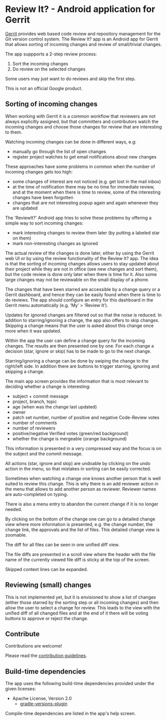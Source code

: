 # Review It? - Android application for Gerrit

[Gerrit](https://www.gerritcodereview.com) provides web based code review and
repository management for the Git version control system. The Review It? app is
an Android app for Gerrit that allows sorting of incoming changes and review of
small/trivial changes.

The app suppports a 2-step review process:

1. Sort the incoming changes
2. Do review on the selected changes

Some users may just want to do reviews and skip the first step.

This is not an official Google product.

## Sorting of incoming changes

When working with Gerrit it is a common workflow that reviewers are not always
explicitly assigned, but that committers and contributors watch the incoming
changes and choose those changes for review that are interesting to them.

Watching incoming changes can be done in different ways, e.g:

* manually go through the list of open changes
* register project watches to get email notifications about new changes

These approaches have some problems in common when the number of incoming
changes gets too high:

* some changes of interest are not noticed (e.g. get lost in the mail inbox)
* at the time of notification there may be no time for immediate review, and at
  the moment when there is time to review, some of the interesting changes have
  been forgotten
* changes that are not interesting popup again and again whenever they are
  updated

The 'ReviewIt?' Android app tries to solve these problems by offering a simple
way to sort incoming changes:

* mark interesting changes to review them later (by putting a labeled star on
  them)
* mark non-interesting changes as ignored

The actual review of the changes is done later, either by using the Gerrit web
UI or by using the review functionality of the Review It? app. The idea is that
the sorting of incoming changes allows users to stay updated about their project
while they are not in office (see new changes and sort them), but the code
review is done only later when there is time for it. Also some large changes may
not be reviewable on the small display of a phone.

The changes that have been starred are accessible by a change query or a Gerrit
dashboard, and hence they can be easily found when there is time to do reviews.
The app should configure an entry for this dashboard in the Gerrit menu
automatically (e.g. ‘My’ > ‘Review It’).

Updates for ignored changes are filtered out so that the noise is reduced.
In addition to starring/ignoring a change, the app also offers to skip changes.
Skipping a change means that the user is asked about this change once more when
it was updated.

Within the app the user can define a change query for the incoming changes. The
results are then presented one by one. For each change a decision (star, ignore
or skip) has to be made to go to the next change.

Starring/ignoring a change can be done by swiping the change to the right/left
side. In addition there are buttons to trigger starring, ignoring and skipping a
change.

The main app screen provides the information that is most relevant to deciding
whether a change is interesting:

* subject + commit message
* project, branch, topic
* age (when was the change last updated)
* owner
* patch set number, number of positive and negative Code-Review votes
* number of comments
* number of reviewers
* positive/negative Verified votes (green/red background)
* whether the change is mergeable (orange background)

This information is presented in a very compressed way and the focus is on the
subject and the commit message.

All actions (star, ignore and skip) are undoable by clicking on the undo action
in the menu, so that mistakes in sorting can be easily corrected.

Sometimes when watching a change one knows another person that is well suited to
review this change. This is why there is an add reviewer action in the menu that
allows to add another person as reviewer. Reviewer names are auto-completed on
typing.

There is also a menu entry to abandon the current change if it is no longer
needed.

By clicking on the bottom of the change one can go to a detailed change view
where more information is presented, e.g. the change number, the change link,
the approvals and the list of files. This detailed change view is zoomable.

The diff for all files can be seen in one unified diff view.

The file diffs are presented in a scroll view where the header with the file
name of the currently viewed file diff is sticky at the top of the screen.

Skipped context lines can be expanded.

## Reviewing (small) changes

This is not implemented yet, but it is envisioned to show a list of changes
(either those starred by the sorting step or all incoming changes) and then
allow the user to select a change for review. This leads to the view with the
unified diff of all changed files and at the end of it there will be voting
buttons to approve or reject the change.

## Contribute

Contributions are welcome!

Please read the [contribution
guidelines](https://gerrit.googlesource.com/apps/reviewit/+/master/CONTRIBUTING).

## Build-time dependencies

The app uses the following build-time dependencies provided under the given licenses:

* Apache License, Version 2.0
  * [gradle-versions-plugin](https://github.com/ben-manes/gradle-versions-plugin)

Compile-time dependencies are listed in the app's help screen.
